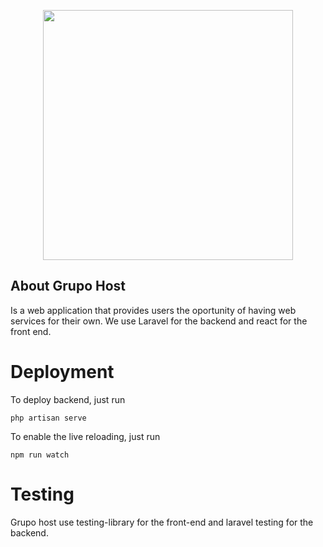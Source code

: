 <p align="center"><a href="https://grupo.host" target="_blank"><img src="https://grupo.host/img/logo-host.svg" width="400"></a></p>

## About Grupo Host

Is a web application that provides users the oportunity of having web services for their own. We use Laravel for the backend and react for the front end.

# Deployment
To deploy backend, just run 

`php artisan serve`

To enable the live reloading, just run 

`npm run watch`

# Testing
Grupo host use testing-library for the front-end and laravel testing for the backend.